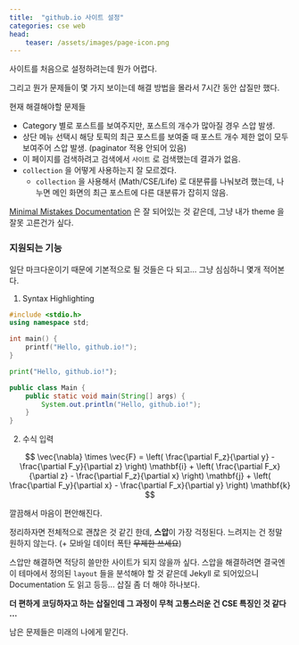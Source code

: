 ```yaml
---
title:  "github.io 사이트 설정"
categories: cse web
head:
    teaser: /assets/images/page-icon.png
---
```


사이트를 처음으로 설정하려는데 뭔가 어렵다.

그리고 뭔가 문제들이 몇 가지 보이는데 해결 방법을 몰라서 7시간 동안 삽질만 했다.

현재 해결해야할 문제들
- Category 별로 포스트를 보여주지만, 포스트의 개수가 많아질 경우 스압 발생.
- 상단 메뉴 선택시 해당 토픽의 최근 포스트를 보여줄 때 포스트 개수 제한 없이 모두 보여주어 스압 발생. (paginator 적용 안되어 있음)
- 이 페이지를 검색하려고 검색에서 `사이트` 로 검색했는데 결과가 없음.
- `collection` 을 어떻게 사용하는지 잘 모르겠다.
   - `collection` 을 사용해서 (Math/CSE/Life) 로 대분류를 나눠보려 했는데, 나누면 메인 화면의 최근 포스트에 다른 대분류가 잡히지 않음.


[Minimal Mistakes Documentation](https://mmistakes.github.io/minimal-mistakes/docs/quick-start-guide/) 은 잘 되어있는 것 같은데, 그냥 내가 theme 을 잘못 고른건가 싶다.

### 지원되는 기능

일단 마크다운이기 때문에 기본적으로 될 것들은 다 되고... 그냥 심심하니 몇개 적어본다.

1. Syntax Highlighting

```c++
#include <stdio.h>
using namespace std;

int main() {
    printf("Hello, github.io!");
}
```

```python
print("Hello, github.io!");
```

```java
public class Main {
    public static void main(String[] args) {
        System.out.println("Hello, github.io!");
    }
}
```

2. 수식 입력

$$
\vec{\nabla} \times \vec{F} =
            \left( \frac{\partial F_z}{\partial y} - \frac{\partial F_y}{\partial z} \right) \mathbf{i}
          + \left( \frac{\partial F_x}{\partial z} - \frac{\partial F_z}{\partial x} \right) \mathbf{j}
          + \left( \frac{\partial F_y}{\partial x} - \frac{\partial F_x}{\partial y} \right) \mathbf{k} 
$$

깔끔해서 마음이 편안해진다.

정리하자면 전체적으로 괜찮은 것 같긴 한데, **스압**이 가장 걱정된다. 느려지는 건 정말 원하지 않는다. (+ 모바일 데이터 폭탄 ~~무제한 쓰세요~~)

스압만 해결하면 적당히 쓸만한 사이트가 되지 않을까 싶다. 스압을 해결하려면 결국엔 이 테마에서 정의된 `layout` 들을 분석해야 할 것 같은데 Jekyll 로 되어있으니 Documentation 도 읽고 등등... 삽질 좀 더 해야 하나보다.

**더 편하게 코딩하자고 하는 삽질인데 그 과정이 무척 고통스러운 건 CSE 특징인 것 같다 ...**

남은 문제들은 미래의 나에게 맡긴다.